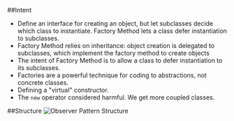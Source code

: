 ##Intent

* Define an interface for creating an object, but let subclasses decide which class to instantiate. Factory Method lets a class defer instantiation to subclasses.
* Factory Method relies on inheritance: object creation is delegated to subclasses, which implement the factory method to create objects
* The intent of Factory Method is to allow a class to defer instantiation to its subclasses.
* Factories are a powerful technique for coding to abstractions, not concrete classes.
* Defining a "virtual" constructor.
* The `new` operator considered harmful. We get more coupled classes.

##Structure
![Observer Pattern Structure](https://cdn.rawgit.com/xala3pa/implementingDesignPatterns/master/java/factoryMethodPattern/factory_pattern_uml_diagram.jpg)

